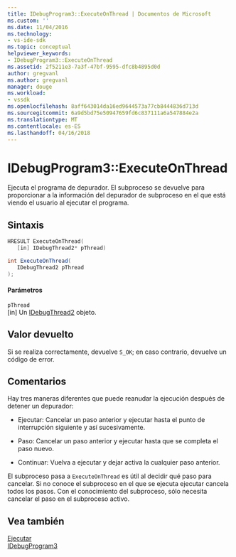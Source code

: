 ```yaml
---
title: IDebugProgram3::ExecuteOnThread | Documentos de Microsoft
ms.custom: ''
ms.date: 11/04/2016
ms.technology:
- vs-ide-sdk
ms.topic: conceptual
helpviewer_keywords:
- IDebugProgram3::ExecuteOnThread
ms.assetid: 2f5211e3-7a3f-47bf-9595-dfc8b4895d0d
author: gregvanl
ms.author: gregvanl
manager: douge
ms.workload:
- vssdk
ms.openlocfilehash: 8aff643014da16ed9644573a77cb8444836d713d
ms.sourcegitcommit: 6a9d5bd75e50947659fd6c837111a6a547884e2a
ms.translationtype: MT
ms.contentlocale: es-ES
ms.lasthandoff: 04/16/2018
---
```

# <a name="idebugprogram3executeonthread"></a>IDebugProgram3::ExecuteOnThread
Ejecuta el programa de depurador. El subproceso se devuelve para proporcionar a la información del depurador de subproceso en el que está viendo el usuario al ejecutar el programa.  
  
## <a name="syntax"></a>Sintaxis  
  
```cpp  
HRESULT ExecuteOnThread(  
   [in] IDebugThread2* pThread)  
```  
  
```csharp  
int ExecuteOnThread(  
   IDebugThread2 pThread  
);  
```  
  
#### <a name="parameters"></a>Parámetros  
 `pThread`  
 [in] Un [IDebugThread2](../../../extensibility/debugger/reference/idebugthread2.md) objeto.  
  
## <a name="return-value"></a>Valor devuelto  
 Si se realiza correctamente, devuelve `S_OK`; en caso contrario, devuelve un código de error.  
  
## <a name="remarks"></a>Comentarios  
 Hay tres maneras diferentes que puede reanudar la ejecución después de detener un depurador:  
  
-   Ejecutar: Cancelar un paso anterior y ejecutar hasta el punto de interrupción siguiente y así sucesivamente.  
  
-   Paso: Cancelar un paso anterior y ejecutar hasta que se completa el paso nuevo.  
  
-   Continuar: Vuelva a ejecutar y dejar activa la cualquier paso anterior.  
  
 El subproceso pasa a `ExecuteOnThread` es útil al decidir qué paso para cancelar. Si no conoce el subproceso en el que se ejecuta ejecutar cancela todos los pasos. Con el conocimiento del subproceso, sólo necesita cancelar el paso en el subproceso activo.  
  
## <a name="see-also"></a>Vea también  
 [Ejecutar](../../../extensibility/debugger/reference/idebugprogram2-execute.md)   
 [IDebugProgram3](../../../extensibility/debugger/reference/idebugprogram3.md)